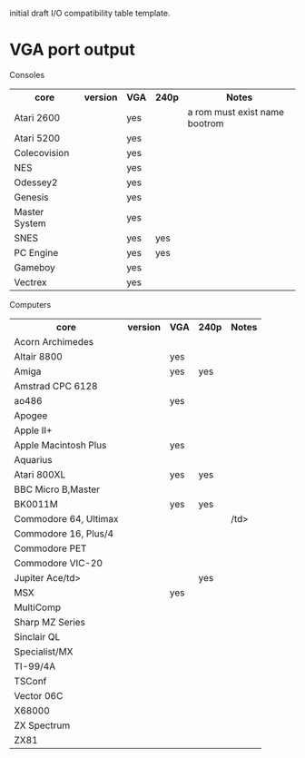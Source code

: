 initial draft I/O compatibility table template.
# VGA port output
Consoles
<table><tr><th>core</th><th>version</th><th>VGA</th><th>240p</th><th>Notes</th></tr>
<tr><td>Atari 2600</td><td> </td><td>yes</td><td></td><td>a rom must exist name bootrom</td></tr>
<tr><td>Atari 5200</td><td> </td><td>yes</td><td></td><td></td></tr>
<tr><td>Colecovision</td><td> </td><td>yes</td><td></td><td></td></tr>
<tr><td>NES</td><td> </td><td>yes</td><td></td><td></td></tr>
<tr><td>Odessey2</td><td> </td><td>yes</td><td></td><td></td></tr>
<tr><td>Genesis</td><td> </td><td>yes</td><td></td><td></td></tr>
<tr><td>Master System</td><td> </td><td>yes</td><td></td><td></td></tr>
<tr><td>SNES</td><td> </td><td>yes</td><td>yes</td><td></td></tr>
<tr><td>PC Engine</td><td> </td><td>yes</td><td>yes</td><td></td></tr>
<tr><td>Gameboy</td><td> </td><td>yes</td><td></td><td></td></tr>
<tr><td>Vectrex</td><td> </td><td>yes</td><td></td><td></td></tr>
</table>
Computers
<table><tr><th>core</th><th>version</th><th>VGA</th><th>240p</th><th>Notes</th></tr>
<tr><td>Acorn Archimedes</td><td> </td><td></td><td></td><td></td></tr>
<tr><td>Altair 8800</td><td> </td><td>yes</td><td></td><td></td></tr>
<tr><td>Amiga</td><td> </td><td>yes</td><td>yes</td><td></td></tr>
<tr><td>Amstrad CPC 6128</td><td> </td><td></td><td></td><td></td></tr>
<tr><td>ao486</td><td> </td><td>yes</td><td></td><td></td></tr>
<tr><td>Apogee</td><td> </td><td></td><td></td><td></td></tr>
<tr><td>Apple II+</td><td> </td><td></td><td></td><td></td></tr>
<tr><td>Apple Macintosh Plus</td><td> </td><td>yes</td><td></td><td></td></tr>
<tr><td>Aquarius</td><td> </td><td></td><td></td><td></td></tr>
<tr><td>Atari 800XL</td><td> </td><td>yes</td><td>yes</td><td></td></tr>
<tr><td>BBC Micro B,Master</td><td> </td><td></td><td></td><td></td></tr>
<tr><td>BK0011M</td><td> </td><td>yes</td><td>yes</td><td></td></tr>
<tr><td>Commodore 64, Ultimax</td><td> </td><td></td><td></td><td>/td></tr>
<tr><td>Commodore 16, Plus/4</td><td> </td><td></td><td></td><td></td></tr>
<tr><td>Commodore PET</td><td> </td><td></td><td></td><td></td></tr>
<tr><td>Commodore VIC-20</td><td> </td><td></td><td></td><td></td></tr>
<tr><td>Jupiter Ace/td><td> </td><td></td><td>yes</td><td></td></tr>
<tr><td>MSX</td><td> </td><td>yes</td><td></td><td></td></tr>
<tr><td>MultiComp</td><td> </td><td></td><td></td><td></td></tr>
<tr><td>Sharp MZ Series</td><td> </td><td></td><td></td><td></td></tr>
<tr><td>Sinclair QL</td><td> </td><td></td><td></td><td></td></tr>
<tr><td>Specialist/MX</td><td> </td><td></td><td></td><td></td></tr>
<tr><td>TI-99/4A</td><td> </td><td></td><td></td><td></td></tr>
<tr><td>TSConf</td><td> </td><td></td><td></td><td></td></tr>
<tr><td>Vector 06C</td><td> </td><td></td><td></td><td></td></tr>
<tr><td>X68000</td><td> </td><td></td><td></td><td></td></tr>
<tr><td>ZX Spectrum</td><td> </td><td></td><td></td><td></td></tr>
<tr><td>ZX81</td><td> </td><td></td><td></td><td></td></tr>
</table>






